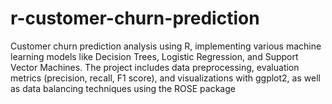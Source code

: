# r-customer-churn-prediction
Customer churn prediction analysis using R, implementing various machine learning models like Decision Trees, Logistic Regression, and Support Vector Machines. The project includes data preprocessing, evaluation metrics (precision, recall, F1 score), and visualizations with ggplot2, as well as data balancing techniques using the ROSE package
